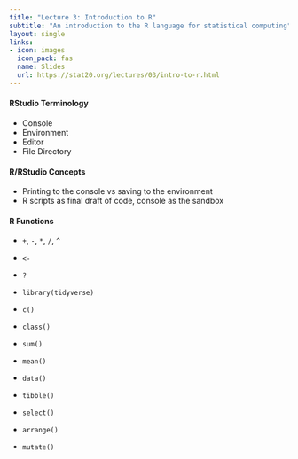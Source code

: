 ```yaml
---
title: "Lecture 3: Introduction to R"
subtitle: "An introduction to the R language for statistical computing"
layout: single
links:
- icon: images
  icon_pack: fas
  name: Slides
  url: https://stat20.org/lectures/03/intro-to-r.html
---
```


#### RStudio Terminology
- Console
- Environment
- Editor
- File Directory

#### R/RStudio Concepts
- Printing to the console vs saving to the environment
- R scripts as final draft of code, console as the sandbox

#### R Functions
- `+`, `-`, `*`, `/`, `^`
- `<-`
- `?`
- `library(tidyverse)`
- `c()`
- `class()`
- `sum()`
- `mean()`

- `data()`
- `tibble()`
- `select()`
- `arrange()`
- `mutate()`